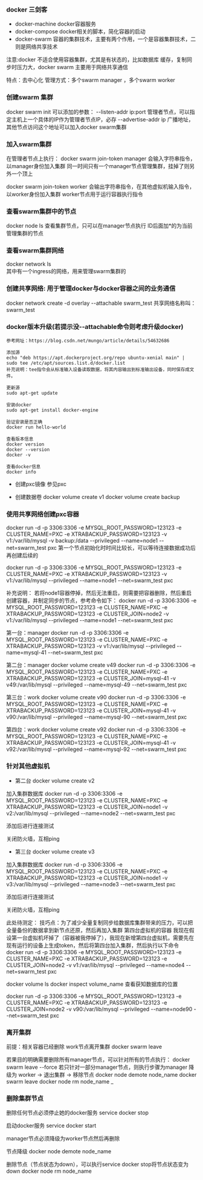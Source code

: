 ### docker 三剑客
- docker-machine   docker容器服务
- docker-compose   docker相关的脚本，简化容器的启动
- docker-swarm     容器的集群技术，主要有两个作用，一个是容器集群技术，二则是网络共享技术



注意:docker 不适合使用容器集群，尤其是有状态的，比如数据库  缓存，复制同步时压力大，docker swarm 主要用于网络共享通信

特点：去中心化
管理方式：多个swarm manager ，多个swarm worker

### 创建swarm 集群
docker swarm init
可以添加的参数：
--listen-addr ip:port  管理者节点，可以指定主机上一个具体的IP作为管理者节点IP，必存
--advertise-addr ip    广播地址，其他节点访问这个地址可以加入docker swarm集群


### 加入swarm集群
在管理者节点上执行：
docker swarm join-token manager
会输入字符串指令，以manager身份加入集群
同一时间只有一个manager节点管理集群，挂掉了则另外一个顶上


docker swarm join-token worker
会输出字符串指令，在其他虚拟机输入指令，以worker身份加入集群
worker节点用于运行容器执行指令


### 查看swarm集群中的节点
docker node ls  查看集群节点，只可以在manager节点执行
ID后面加*的为当前管理集群的节点


### 查看swarm集群网络
docker network ls  
其中有一个ingress的网络，用来管理swarm集群的


### 创建共享网络: 用于管理docker与docker容器之间的业务通信
docker network create -d overlay --attachable swarm_test
共享网络名称叫：swarm_test


### docker版本升级(若提示没--attachable命令则考虑升级docker)
```
参考网址：https://blog.csdn.net/mungo/article/details/54632686

添加源
echo "deb https://apt.dockerproject.org/repo ubuntu-xenial main" | sudo tee /etc/apt/sources.list.d/docker.list
补充说明：tee指令会从标准输入设备读取数据，将其内容输出到标准输出设备，同时保存成文件。

更新源
sudo apt-get update

安装docker
sudo apt-get install docker-engine

验证安装是否正确
docker run hello-world

查看版本信息
docker version
docker --version
docker -v

查看docker信息
docker info

````


- 创建pxc镜像
参见pxc


- 创建数据卷
docker volume create v1
docker volume create backup

### 使用共享网络创建pxc容器
docker run -d -p 3306:3306 -e MYSQL_ROOT_PASSWORD=123123 -e CLUSTER_NAME=PXC -e XTRABACKUP_PASSWORD=123123 -v v1:/var/lib/mysql -v backup:/data --privileged --name=node1 --net=swarm_test pxc
第一个节点初始化时时间比较长，可以等待连接数据成功后再创建后续的

docker run -d -p 3306:3306 -e MYSQL_ROOT_PASSWORD=123123 -e CLUSTER_NAME=PXC -e XTRABACKUP_PASSWORD=123123 -v v1:/var/lib/mysql  --privileged --name=node1 --net=swarm_test pxc

补充说明：
若将node1容器停掉，然后无法重启，则需要把容器删除，然后重启创建容器，并制定同步的节点，参考命令如下：
docker run -d -p 3306:3306 -e MYSQL_ROOT_PASSWORD=123123 -e CLUSTER_NAME=PXC -e XTRABACKUP_PASSWORD=123123 -e CLUSTER_JOIN=node2 -v v1:/var/lib/mysql  --privileged --name=node1 --net=swarm_test pxc


第一台：manager
docker run -d -p 3306:3306 -e MYSQL_ROOT_PASSWORD=123123 -e CLUSTER_NAME=PXC -e XTRABACKUP_PASSWORD=123123 -v v1:/var/lib/mysql --privileged --name=mysql-41 --net=swarm_test pxc

第二台：manager
docker volume create v49
docker run -d -p 3306:3306 -e MYSQL_ROOT_PASSWORD=123123 -e CLUSTER_NAME=PXC -e XTRABACKUP_PASSWORD=123123 -e CLUSTER_JOIN=mysql-41 -v v49:/var/lib/mysql  --privileged --name=mysql-49 --net=swarm_test pxc

第三台：work
docker volume create v90
docker run -d -p 3306:3306 -e MYSQL_ROOT_PASSWORD=123123 -e CLUSTER_NAME=PXC -e XTRABACKUP_PASSWORD=123123 -e CLUSTER_JOIN=mysql-41 -v v90:/var/lib/mysql  --privileged --name=mysql-90 --net=swarm_test pxc


第四台：work
docker volume create v92
docker run -d -p 3306:3306 -e MYSQL_ROOT_PASSWORD=123123 -e CLUSTER_NAME=PXC -e XTRABACKUP_PASSWORD=123123 -e CLUSTER_JOIN=mysql-41 -v v92:/var/lib/mysql  --privileged --name=mysql-92 --net=swarm_test pxc


### 针对其他虚拟机
- 第二台
docker volume create v2

加入集群数据库
docker run -d -p 3306:3306 -e MYSQL_ROOT_PASSWORD=123123 -e CLUSTER_NAME=PXC -e XTRABACKUP_PASSWORD=123123 -e CLUSTER_JOIN=node1 -v v2:/var/lib/mysql  --privileged --name=node2 --net=swarm_test pxc

添加后进行连接测试

关闭防火墙，互相ping

- 第三台
docker volume create v3

加入集群数据库
docker run -d -p 3306:3306 -e MYSQL_ROOT_PASSWORD=123123 -e CLUSTER_NAME=PXC -e XTRABACKUP_PASSWORD=123123 -e CLUSTER_JOIN=node1 -v v3:/var/lib/mysql  --privileged --name=node3 --net=swarm_test pxc

添加后进行连接测试

关闭防火墙，互相ping


此处待测定：
技巧点：为了减少全量复制同步给数据库集群带来的压力，可以把全量备份的数据拿到新节点还原，然后再加入集群
第四台虚拟机的容器
我现在假设第一台虚拟机坏掉了（容器被我停掉了），我现在新增第四台虚拟机，需要先在现有运行的设备上生成token，然后将第四台加入集群，然后执行以下命令
docker run -d -p 3306:3306 -e MYSQL_ROOT_PASSWORD=123123 -e CLUSTER_NAME=PXC -e XTRABACKUP_PASSWORD=123123 -e CLUSTER_JOIN=node2 -v v1:/var/lib/mysql  --privileged --name=node4 --net=swarm_test pxc

docker volume ls
docker inspect volume_name   查看获知数据库的位置



docker run -d -p 3306:3306 -e MYSQL_ROOT_PASSWORD=123123 -e CLUSTER_NAME=PXC -e XTRABACKUP_PASSWORD=123123 -e CLUSTER_JOIN=node2 -v v90:/var/lib/mysql  --privileged --name=node90 --net=swarm_test pxc




### 离开集群
前提：相关容器已经删除
work节点离开集群
docker swarm leave

若果目的明确需要删除所有manager节点，可以针对所有的节点执行：
docker swarm leave --force
若只针对一部分manager节点，则执行步骤为manager 降级为 worker -> 退出集群 -> 移除节点
docker node demote node_name
docker swarm leave
docker node rm  node_name
_
### 删除集群节点
删除任何节点必须停止她的docker服务
service docker stop

启动docker服务
service docker start


manager节点必须降级为worker节点然后再删除

节点降级
docker node demote node_name


删除节点（节点状态为down），可以执行service docker stop将节点状态变为down
docker node rm  node_name
